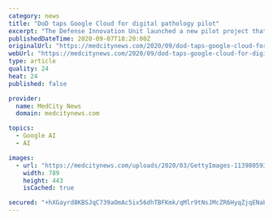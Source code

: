 ```yaml
---
category: news
title: "DoD taps Google Cloud for digital pathology pilot"
excerpt: "The Defense Innovation Unit launched a new pilot project that will use AI combined with augmented reality microscopes to help medical professionals better identify cancer cells. Google Cloud was tasked with designing the solution."
publishedDateTime: 2020-09-07T18:20:00Z
originalUrl: "https://medcitynews.com/2020/09/dod-taps-google-cloud-for-digital-pathology-pilot/"
webUrl: "https://medcitynews.com/2020/09/dod-taps-google-cloud-for-digital-pathology-pilot/"
type: article
quality: 24
heat: 24
published: false

provider:
  name: MedCity News
  domain: medcitynews.com

topics:
  - Google AI
  - AI

images:
  - url: "https://medcitynews.com/uploads/2020/03/GettyImages-1139805930.jpg"
    width: 789
    height: 443
    isCached: true

secured: "+hXGayrd8KBSJqC739aOmAc5ix56dhTBFKmk/qMlr9tNsJMcZR6HyqZjqENablkwAwvxqwjVEIGlGNYcQ9dOYAkAFf2+nMWxdU5Wj18BARvvxRannZkr3XIg1prhMDHC/Bub5lgFMurZyQdY6zeiDxPfj59Nu4a2UQiuDWw7PsPoNGZroUNRaDnM8bogqtExaBRIhlxuYpkshSUJqgYWCb3gLTr0HwjqSffxuB8J+xxcw8U9TWm9sKzc7ep+QQz+gT5AEc0Qz/QoHW/JOjY78lj4N67I00oLLI60nlN9Vz+ZmOyl+7Z7Qulp6rIu73TSeGR0Dvt8a+KF5kCu8pN9Spbj5B/ed/f3xix0xce7KP0=;AWmM3zebOMB+6CCVp4itlg=="
---
```


